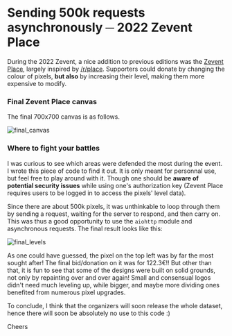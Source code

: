 # Sending 500k requests asynchronously ─ 2022 Zevent Place
During the 2022 Zevent, a nice addition to previous editions was the [Zevent Place](https://place.zevent.fr/), largely inspired by [/r/place](https://www.reddit.com/r/place/). Supporters could donate by changing the colour of pixels, **but also** by increasing their level, making them more expensive to modify.

### Final Zevent Place canvas
The final 700x700 canvas is as follows.

![final_canvas](https://user-images.githubusercontent.com/114467748/192801571-8415fc8b-0c04-45e8-9392-5ceaa85ac769.png)

### Where to fight your battles
I was curious to see which areas were defended the most during the event. I wrote this piece of code to find it out. It is only meant for personnal use, but feel free to play around with it. Though one should be **aware of potential security issues** while using one's authorization key (Zevent Place requires users to be logged in to access the pixels' level data).

Since there are about 500k pixels, it was unthinkable to loop through them by sending a request, waiting for the server to respond, and then carry on. This was thus a good opportunity to use the `aiohttp` module and asynchronous requests. The final result looks like this:

![final_levels](https://user-images.githubusercontent.com/114467748/192801911-88f29ee4-cdac-43d3-a3fc-c38896352ccc.png)

As one could have guessed, the pixel on the top left was by far the most sought after! The final bid/donation on it was for 122.3€!! But other than that, it is fun to see that some of the designs were built on solid grounds, not only by repainting over and over again! Small and consensual logos didn't need much leveling up, while bigger, and maybe more dividing ones benefited from numerous pixel upgrades.

To conclude, I think that the organizers will soon release the whole dataset, hence there will soon be absolutely no use to this code :)

Cheers
